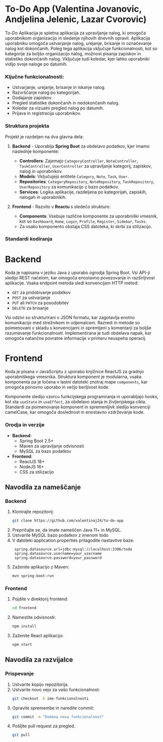# To-Do App (Valentina Jovanovic, Andjelina Jelenic, Lazar Cvorovic)
To-Do Aplikacija je spletna aplikacija za upravljanje nalog, ki omogoča uporabnikom organizacijo in sledenje njihovih dnevnih opravil. Aplikacija uporabniku omogoča ustvarjanje nalog, urejanje, brisanje in označevanje nalog kot dokončanih. Poleg tega aplikacija vključuje funkcionalnosti, kot so kategorije za boljšo organizacijo nalog, možnost pisanja zapiskov in statistiko dokončanih nalog. Vključuje tudi koledar, kjer lahko uporabniki vidijo svoje naloge po datumih.

### Ključne funkcionalnosti:
- Ustvarjanje, urejanje, brisanje in iskanje nalog.
- Razvrščanje nalog po kategorijah.
- Dodajanje zapiskov.
- Pregled statistike dokončanih in nedokončanih nalog.
- Koledar za vizualni pregled nalog po datumih.
- Prijava in registracija uporabnikov.

### Struktura projekta
Projekt je razdeljen na dva glavna dela:
1. **Backend** - Uporablja **Spring Boot** za obdelavo podatkov, kjer imamo naslednje komponente:
   - **Controllers**: Zajemajo `CategoryController`, `NoteController`, `TaskController`, `UserController` za upravljanje kategorij, zapiskov, nalog in uporabnikov.
   - **Models**: Vključujejo entitete `Category`, `Note`, `Task`, `User`.
   - **Repositories**: `CategoryRepository`, `NoteRepository`, `TaskRepository`, `UserRepository` za komunikacijo z bazo podatkov.
   - **Services**: Logika aplikacije, razdeljena po kategorijah, zapiskih, nalogah in uporabnikih.

2. **Frontend** - Razvito v **Reactu** s sledečo strukturo:
   - **Components**: Vsebuje različne komponente za uporabniški vmesnik, kot so `Dashboard`, `Home`, `Login`, `Profile`, `Register`, `Sidebar`, `Tasks`.
   - Za vsako komponento obstaja CSS datoteka, ki skrbi za stilizacijo.

### Standardi kodiranja

# Backend

Koda je napisana v jeziku Java z uporabo ogrodja Spring Boot. Vsi API-ji sledijo REST načelom, kar omogoča enostavno povezovanje in razširljivost aplikacije. Vsaka endpoint metoda sledi konvencijam HTTP metod:
- `GET` za pridobivanje podatkov
- `POST` za ustvarjanje
- `PUT` ali `PATCH` za posodobitev
- `DELETE` za brisanje

Vsi odzivi so strukturirani v JSON formatu, kar zagotavlja enotno komunikacijo med strežnikom in odjemalcem. Razredi in metode so poimenovani v skladu s konvencijami in opremljeni s komentarji za boljše razumevanje funkcionalnosti. Implementirana je tudi obdelava napak, kar omogoča natančne povratne informacije v primeru neuspeha operacij.

# Frontend

Koda je pisana v JavaScriptu z uporabo knjižnice ReactJS za gradnjo uporabniškega vmesnika. Struktura komponent je modularna, vsaka komponenta pa je ločena v lastni datoteki znotraj mape `components`, kar omogoča ponovno uporabo in večjo berljivost kode. 

Komponente sledijo vzorcu funkcijskega programiranja in uporabljajo hooks, kot sta `useState` in `useEffect`, za obdelavo stanja in življenjskega cikla. Standardi za poimenovanje komponent in spremenljivk sledijo konvenciji camelCase, kar omogoča doslednost in enostavno vzdrževanje kode.

### Orodja in verzije
- **Backend**: 
  - Spring Boot 2.5+
  - Maven za upravljanje odvisnosti
  - MySQL za bazo podatkov
- **Frontend**:
  - ReactJS 18+
  - NodeJS 16+
  - CSS za stilizacijo

## Navodila za nameščanje

### Backend
1. Klonirajte repozitorij: 
   ```bash
   git clone https://github.com/valentinaj24/to-do-app
2. Prepričajte se, da imate nameščen Java 11+ in MySQL.
3. Ustvarite MySQL bazo podatkov z imenom todo
4. V datoteki application.properties prilagodite nastavitve baze:
   ```properties
    spring.datasource.url=jdbc:mysql://localhost:3306/todo
    spring.datasource.username=your_username
    spring.datasource.password=your_password
5. Zaženite aplikacijo z Maven:
   ```bash
   mvn spring-boot:run
### Frontend

1. Pojdite v direktorij frontend:
   ```bash
   cd frontend
2. Namestite odvisnosti:
    ```bash
   npm install
3. Zaženite React aplikacijo:
   ```bash
   npm start

## Navodila za razvijalce

### Prispevanje

1. Ustvarite kopijo repozitorija.
2. Ustvarite novo vejo za vašo funkcionalnost:
   ```bash
   git checkout -b ime-funkcionalnosti
3. Opravite spremembe in naredite commit:
   ```bash
   git commit -m "Dodana nova funkcionalnost"
4. Pošljite pull request za pregled.
    ```bash
   git pull
